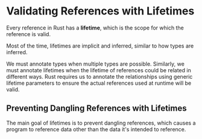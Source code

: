 # Validating References with Lifetimes

Every reference in Rust has a **lifetime**, which is the scope for which the reference is valid. 

Most of the time, lifetimes are implicit and inferred, similar to how types are inferred. 

We must annotate types when multiple types are possible. 
Similarly, we must annotate lifetimes when the lifetime of references could be related in different ways. Rust requires us to annotate the relationships using generic lifetime parameters to ensure the actual references used at runtime will be valid. 


## Preventing Dangling References with Lifetimes

The main goal of lifetimes is to prevent dangling references, which causes a program to reference data other than the data it's intended to reference. 